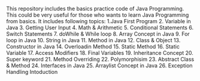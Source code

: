 This repository includes the basics practice code of Java Programming.
This could be very useful for those who wants to learn Java Programming from basics.
It includes following topics:
  1.Java First Program
  2. Variable in Java
  3. Getting User Input
  4. Math & Arithmetic
  5. Conditional Statements
  6. Switch Statements
  7. doWhile & While loop
  8. Array Concept in Java
  9. For loop in Java
  10. String in Java
  11. Method in Java
  12. Class & Object
  13. Constructor in Java
  14. Overloadin Method
  15. Static Method 
  16. Static Variable
  17. Access Modifiers
  18. Final Variables
  19. Inheritance Concept
  20. Super keyword
  21. Method Overriding
  22. Polymorphisim
  23. Abstract Class & Method
  24. Interfaces in Java
  25. Arraylist Concept in Java
  26. Exception Handling Intoduction

